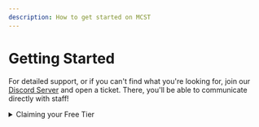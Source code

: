```yaml
---
description: How to get started on MCST
---
```


# Getting Started

For detailed support, or if you can't find what you're looking for, join our [Discord Server](https://discord.gg/dzAxSz5C4x) and open a ticket. There, you'll be able to communicate directly with staff!

<details>

<summary>Claiming your Free Tier</summary>

1\) Navigate to the "Our Products" page.

![](<.gitbook/assets/image (9).png>)\
\
2\) Select "View Plan" for the option you're looking for.

![](<.gitbook/assets/image (38).png>)\
\
3\) Find a Free Option, and select "Add to Cart"

![](<.gitbook/assets/image (12).png>)



For more powerful servers, you'll be looking at getting one of MCST's Premium Options.

</details>
